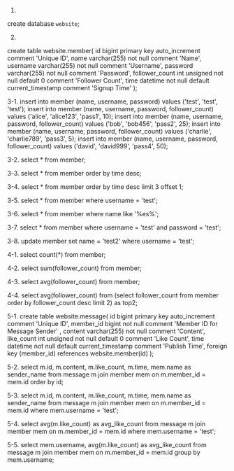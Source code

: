 1.
create database `website`;

2.
create table website.member(
    id bigint primary key auto_increment comment 'Unique ID',
    name varchar(255) not null comment 'Name',
    username varchar(255) not null comment 'Username',
    password varchar(255) not null comment 'Password',
    follower_count int unsigned not null default 0 comment 'Follower Count',
    time datetime not null default current_timestamp comment 'Signup Time'
);

3-1.
insert into member (name, username, password) values ('test', 'test', 'test');
insert into member (name, username, password, follower_count) values ('alice', 'alice123', 'pass1', 10);
insert into member (name, username, password, follower_count) values ('bob', 'bob456', 'pass2', 25);
insert into member (name, username, password, follower_count) values ('charlie', 'charlie789', 'pass3', 5);
insert into member (name, username, password, follower_count) values ('david', 'david999', 'pass4', 50);



3-2.
select * from member;

3-3.
select * from member order by time desc;

3-4.
select * from member order by time desc limit 3 offset 1;

3-5.
select * from member where username = 'test';

3-6.
select * from member where name like '%es%';

3-7.
select * from member where username = 'test' and password = 'test';

3-8.
update member set name = 'test2' where username = 'test';

4-1.
select count(*) from member;

4-2.
select sum(follower_count) from member;

4-3.
select avg(follower_count) from member;

4-4.
select avg(follower_count) 
from (select follower_count from member order by follower_count desc limit 2) as top2;

5-1.
create table website.message(
    id bigint primary key auto_increment comment 'Unique ID',
    member_id bigint not null comment 'Member ID for Message Sender' ,
    content varchar(255) not null comment 'Content',
    like_count int unsigned not null default 0 comment 'Like Count',
    time datetime not null default current_timestamp comment 'Publish Time',
    foreign key (member_id) references website.member(id)
);

5-2.
select m.id, m.content, m.like_count, m.time, mem.name as sender_name
from message m
join member mem on m.member_id = mem.id order by id;



5-3.
select m.id, m.content, m.like_count, m.time, mem.name as sender_name
from message m
join member mem on m.member_id = mem.id
where mem.username = 'test';

5-4.
select avg(m.like_count) as avg_like_count
from message m
join member mem on m.member_id = mem.id
where mem.username = 'test';

5-5.
select mem.username, avg(m.like_count) as avg_like_count
from message m
join member mem on m.member_id = mem.id
group by mem.username;
